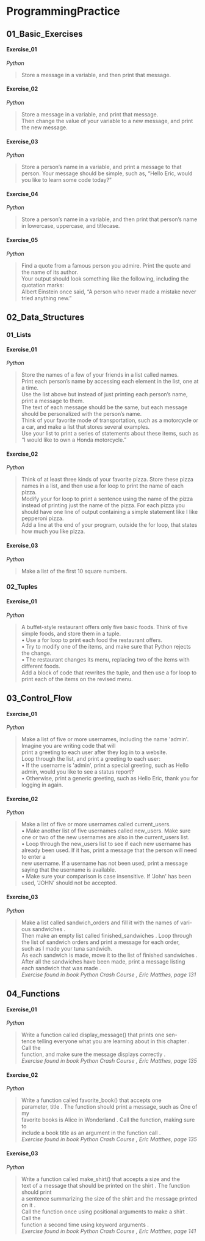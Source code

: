 # ProgrammingPractice

## 01_Basic_Exercises
#### Exercise_01
*Python*
>Store a message in a variable, and then print that message.
#### Exercise_02
*Python*
>Store a message in a variable, and print that message.<br />
>Then change the value of your variable to a new message, and print the new message.
#### Exercise_03
*Python*
>Store a person’s name in a variable, and print a message to that person. Your message should be simple, such as, “Hello Eric, 
>would you like to learn some code today?”
#### Exercise_04
*Python*
>Store a person’s name in a variable, and then print that person’s name in lowercase, uppercase, and titlecase. <br />
#### Exercise_05
*Python*
>Find a quote from a famous person you admire. Print the quote and the name of its author. <br />
>Your output should look something like the following, including the quotation marks:<br />
>Albert Einstein once said, “A person who never made a mistake never tried anything new.”<br />

## 02_Data_Structures
### 01_Lists
#### Exercise_01
*Python*
>Store the names of a few of your friends in a list called names. <br />
>Print each person’s name by accessing each element in the list, one at a time.<br />
>Use the list above but instead of just printing each person’s name, print a message to them. <br />
>The text of each message should be the same, but each message should be personalized with the person’s name.<br />
>Think of your favorite mode of transportation, such as a motorcycle or a car, and make a list that stores several examples. <br />
>Use your list to print a series of statements about these items, such as “I would like to own a Honda motorcycle.”<br />

#### Exercise_02
*Python*
>Think of at least three kinds of your favorite pizza. Store these pizza names in a list, and then use a for loop to print the name of each pizza. <br />
> Modify your for loop to print a sentence using the name of the pizza instead of printing just the name of the pizza. For each pizza you should have one line of output containing a simple statement like I like pepperoni pizza.<br />
>Add a line at the end of your program, outside the for loop, that states how much you like pizza. 

#### Exercise_03
*Python*
>Make a list of the first 10 square numbers.

### 02_Tuples
#### Exercise_01
*Python*
>A buffet-style restaurant offers only five basic foods. Think of five simple foods, and store them in a tuple.<br />
>•	 Use a for loop to print each food the restaurant offers.<br />
>•	 Try to modify one of the items, and make sure that Python rejects the change.<br />
>•	 The restaurant changes its menu, replacing two of the items with different foods. <br />
>Add a block of code that rewrites the tuple, and then use a for loop to print each of the items on the revised menu.<br />


## 03_Control_Flow
#### Exercise_01
*Python*
>Make a list of five or more usernames, including the name  'admin'. Imagine you are writing code that will <br />
>print a greeting to each user after they log in to a website. <br />
>Loop through the list, and print a greeting to each user:<br />
>•	 If the username is 'admin', print a special greeting, such as Hello admin, would you like to see a status report?<br />
>•	 Otherwise, print a generic greeting, such as Hello Eric, thank you for logging in again.<br />
#### Exercise_02
*Python*
>Make a list of five or more usernames called current_users.<br />
>•	 Make another list of five usernames called new_users. Make sure one or  two of the new usernames are also in the current_users list.<br />
>•	 Loop through the new_users list to see if each new username has already been used. If it has, print a message that the person will need to enter a <br />
>new username. If a username has not been used, print a message saying that the username is available.<br />
>•	 Make sure your comparison is case insensitive. If 'John' has been used, 'JOHN' should not be accepted.<br />

#### Exercise_03
*Python*
>Make a list called sandwich_orders and fill it with the names of vari-ous sandwiches .<br />
>Then make an empty list called finished_sandwiches . Loop through the list of sandwich orders and print a message for each order,<br />
>such as I made your tuna sandwich. <br />
>As each sandwich is made, move it to the list of finished sandwiches . <br />
>After all the sandwiches have been made, print a message listing each sandwich that was made .<br />
*Exercise found in book Python Crash Course , Eric Matthes, page 131*

## 04_Functions
#### Exercise_01
*Python*
>Write a function called display_message() that prints one sen-<br />
>tence telling everyone what you are learning about in this chapter . Call the <br />
>function, and make sure the message displays correctly .<br />
*Exercise found in book Python Crash Course , Eric Matthes, page 135*

#### Exercise_02
*Python*
>Write a function called favorite_book() that accepts one <br />
>parameter, title . The function should print a message, such as One of my <br />
>favorite books is Alice in Wonderland . Call the function, making sure to <br />
>include a book title as an argument in the function call .<br />
*Exercise found in book Python Crash Course , Eric Matthes, page 135*

#### Exercise_03
*Python*
>Write a function called make_shirt() that accepts a size and the <br />
>text of a message that should be printed on the shirt . The function should print <br />
>a sentence summarizing the size of the shirt and the message printed on it .<br />
>Call the function once using positional arguments to make a shirt . Call the <br />
>function a second time using keyword arguments .<br />
*Exercise found in book Python Crash Course , Eric Matthes, page 141*